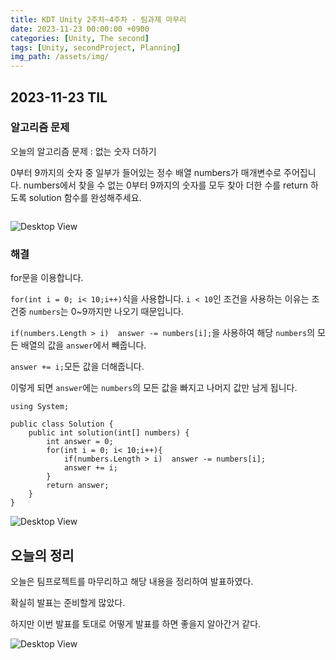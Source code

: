 ```yaml
---
title: KDT Unity 2주차~4주차 - 팀과제 마무리
date: 2023-11-23 00:00:00 +0900
categories: [Unity, The second]
tags: [Unity, secondProject, Planning]
img_path: /assets/img/
---
```


## 2023-11-23 TIL

### 알고리즘 문제

오늘의 알고리즘 문제 : 없는 숫자 더하기

0부터 9까지의 숫자 중 일부가 들어있는 정수 배열 numbers가 매개변수로 주어집니다. numbers에서 찾을 수 없는 0부터 9까지의 숫자를 모두 찾아 더한 수를 return 하도록 solution 함수를 완성해주세요.

```

```

![Desktop View](test.png)

### 해결

for문을 이용합니다.

`for(int i = 0; i< 10;i++)`식을 사용합니다.
`i < 10`인 조건을 사용하는 이유는 조건중 `numbers`는 0~9까지만 나오기 때문입니다.

`if(numbers.Length > i)  answer -= numbers[i];`을 사용하여 해당 `numbers`의 모든 배열의 값을 `answer`에서 빼줍니다.

`answer += i;`모든 값을 더해줍니다.

이렇게 되면 `answer`에는 `numbers`의 모든 값을 빠지고 나머지 값만 남게 됩니다.

```
using System;

public class Solution {
    public int solution(int[] numbers) {
        int answer = 0;
        for(int i = 0; i< 10;i++){
            if(numbers.Length > i)  answer -= numbers[i];
            answer += i;
        }
        return answer;
    }
}
```

![Desktop View](test.png)

## 오늘의 정리

오늘은 팀프로젝트를 마무리하고 해당 내용을 정리하여 발표하였다.

확실히 발표는 준비할게 많았다.

하지만 이번 발표를 토대로 어떻게 발표를 하면 좋을지 알아간거 같다.

![Desktop View](test.png)
